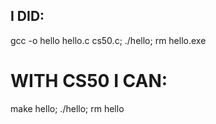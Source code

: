 ## I DID:

gcc -o hello hello.c cs50.c; ./hello; rm hello.exe

# WITH CS50 I CAN:

make hello; ./hello; rm hello
